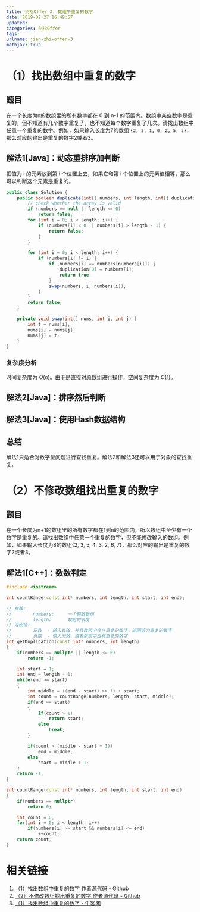 ```yaml
---
title: 剑指Offer 3. 数组中重复的数字
date: 2019-02-27 16:49:57
updated:
categories: 剑指Offer
tags:
urlname: jian-zhi-offer-3
mathjax: true
---
```


# （1）找出数组中重复的数字

## 题目

在一个长度为n的数组里的所有数字都在 0 到 n-1 的范围内。数组中某些数字是重复的，但不知道有几个数字重复了，也不知道每个数字重复了几次。请找出数组中任意一个重复的数字。例如，如果输入长度为7的数组 `{2, 3, 1, 0, 2, 5, 3}`，那么对应的输出是重复的数字2或者3。

<!-- more -->

## 解法1[Java]：动态重排序加判断

把值为 i 的元素放到第 i 个位置上去，如果它和第 i 个位置上的元素值相等，那么可以判断这个元素是重复的。

```java
public class Solution {
    public boolean duplicate(int[] numbers, int length, int[] duplication) {
        // check whether the array is valid
        if (numbers == null || length <= 0)
            return false;
        for (int i = 0; i < length; i++) {
            if (numbers[i] < 0 || numbers[i] > length - 1) {
                return false;
            }
        }

        for (int i = 0; i < length; i++) {
            if (numbers[i] != i) {
                if (numbers[i] == numbers[numbers[i]]) {
                    duplication[0] = numbers[i];
                    return true;
                }
                swap(numbers, i, numbers[i]);
            }
        }
        return false;
    }

    private void swap(int[] nums, int i, int j) {
        int t = nums[i];
        nums[i] = nums[j];
        nums[j] = t;
    }
}
```

### 复杂度分析

时间复杂度为 $O(n)$。由于是直接对原数组进行操作，空间复杂度为 $O(1)$。

## 解法2[Java]：排序然后判断

## 解法3[Java]：使用Hash数据结构

## 总结

解法1只适合对数字型问题进行查找重复。解法2和解法3还可以用于对象的查找重复。

# （2）不修改数组找出重复的数字

## 题目

在一个长度为n+1的数组里的所有数字都在1到n的范围内，所以数组中至少有一个数字是重复的。请找出数组中任意一个重复的数字，但不能修改输入的数组。例如，如果输入长度为8的数组{2, 3, 5, 4, 3, 2, 6, 7}，那么对应的输出是重复的数字2或者3。

## 解法1[C++]：数数判定

```c++
#include <iostream>

int countRange(const int* numbers, int length, int start, int end);

// 参数:
//        numbers:     一个整数数组
//        length:      数组的长度
// 返回值:             
//        正数  - 输入有效，并且数组中存在重复的数字，返回值为重复的数字
//        负数  - 输入无效，或者数组中没有重复的数字
int getDuplication(const int* numbers, int length)
{
    if(numbers == nullptr || length <= 0)
        return -1;

    int start = 1;
    int end = length - 1;
    while(end >= start)
    {
        int middle = ((end - start) >> 1) + start;
        int count = countRange(numbers, length, start, middle);
        if(end == start)
        {
            if(count > 1)
                return start;
            else
                break;
        }

        if(count > (middle - start + 1))
            end = middle;
        else
            start = middle + 1;
    }
    return -1;
}

int countRange(const int* numbers, int length, int start, int end)
{
    if(numbers == nullptr)
        return 0;

    int count = 0;
    for(int i = 0; i < length; i++)
        if(numbers[i] >= start && numbers[i] <= end)
            ++count;
    return count;
}
```

# 相关链接

1. [（1）找出数组中重复的数字 作者源代码 - Github](https://github.com/zhedahht/CodingInterviewChinese2/blob/master/03_01_DuplicationInArray/FindDuplication.cpp)
2. [（2）不修改数组找出重复的数字 作者源代码 - Github](https://github.com/zhedahht/CodingInterviewChinese2/blob/master/03_02_DuplicationInArrayNoEdit/FindDuplicationNoEdit.cpp#L58)
3. [（1）找出数组中重复的数字 - 牛客网](https://www.nowcoder.com/practice/623a5ac0ea5b4e5f95552655361ae0a8)

